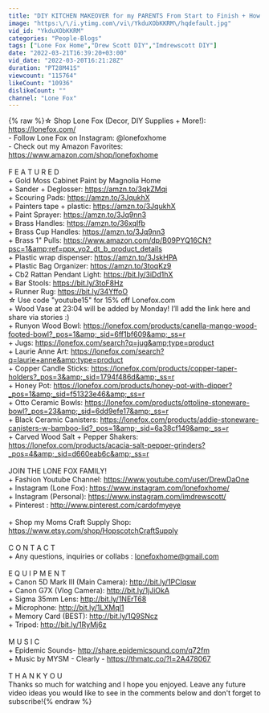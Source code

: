 ```yaml
---
title: "DIY KITCHEN MAKEOVER for my PARENTS From Start to Finish + How To Paint Cabinets!"
image: "https:\/\/i.ytimg.com\/vi\/YkduXObKKRM\/hqdefault.jpg"
vid_id: "YkduXObKKRM"
categories: "People-Blogs"
tags: ["Lone Fox Home","Drew Scott DIY","Imdrewscott DIY"]
date: "2022-03-21T16:39:20+03:00"
vid_date: "2022-03-20T16:21:28Z"
duration: "PT28M41S"
viewcount: "115764"
likeCount: "10936"
dislikeCount: ""
channel: "Lone Fox"
---
```

{% raw %}☆ Shop Lone Fox (Decor, DIY Supplies + More!): <a rel="nofollow" target="blank" href="https://lonefox.com/">https://lonefox.com/</a><br />- Follow Lone Fox on Instagram: @lonefoxhome<br />- Check out my Amazon Favorites: <a rel="nofollow" target="blank" href="https://www.amazon.com/shop/lonefoxhome">https://www.amazon.com/shop/lonefoxhome</a><br /><br />F E A T U R E D<br />+ Gold Moss Cabinet Paint by Magnolia Home<br />+ Sander + Deglosser: <a rel="nofollow" target="blank" href="https://amzn.to/3qkZMqi">https://amzn.to/3qkZMqi</a><br />+ Scouring Pads: <a rel="nofollow" target="blank" href="https://amzn.to/3JqukhX">https://amzn.to/3JqukhX</a><br />+ Painters tape + plastic: <a rel="nofollow" target="blank" href="https://amzn.to/3JqukhX">https://amzn.to/3JqukhX</a><br />+ Paint Sprayer: <a rel="nofollow" target="blank" href="https://amzn.to/3Jq9nn3">https://amzn.to/3Jq9nn3</a><br />+ Brass Handles: <a rel="nofollow" target="blank" href="https://amzn.to/36xqIfb">https://amzn.to/36xqIfb</a><br />+ Brass Cup Handles: <a rel="nofollow" target="blank" href="https://amzn.to/3Jq9nn3">https://amzn.to/3Jq9nn3</a><br />+ Brass 1&quot; Pulls: <a rel="nofollow" target="blank" href="https://www.amazon.com/dp/B09PYQ16CN?psc=1&amp;ref=ppx_yo2_dt_b_product_details">https://www.amazon.com/dp/B09PYQ16CN?psc=1&amp;ref=ppx_yo2_dt_b_product_details</a><br />+ Plastic wrap dispenser: <a rel="nofollow" target="blank" href="https://amzn.to/3JskHPA">https://amzn.to/3JskHPA</a><br />+ Plastic Bag Organizer: <a rel="nofollow" target="blank" href="https://amzn.to/3toqKz9">https://amzn.to/3toqKz9</a><br />+ Cb2 Rattan Pendant Light: <a rel="nofollow" target="blank" href="https://bit.ly/3iDd1hX">https://bit.ly/3iDd1hX</a><br />+ Bar Stools: <a rel="nofollow" target="blank" href="https://bit.ly/3toF8Hz">https://bit.ly/3toF8Hz</a><br />+ Runner Rug: <a rel="nofollow" target="blank" href="https://bit.ly/34YffoO">https://bit.ly/34YffoO</a><br />☆ Use code &quot;youtube15&quot; for 15% off Lonefox.com<br />+ Wood Vase at 23:04 will be added by Monday! I’ll add the link here and share via stories :)<br />+ Runyon Wood Bowl: <a rel="nofollow" target="blank" href="https://lonefox.com/products/canella-mango-wood-footed-bowl?_pos=1&amp;_sid=6ff1bf609&amp;_ss=r">https://lonefox.com/products/canella-mango-wood-footed-bowl?_pos=1&amp;_sid=6ff1bf609&amp;_ss=r</a><br />+ Jugs: <a rel="nofollow" target="blank" href="https://lonefox.com/search?q=jug&amp;type=product">https://lonefox.com/search?q=jug&amp;type=product</a><br />+ Laurie Anne Art: <a rel="nofollow" target="blank" href="https://lonefox.com/search?q=laurie+anne&amp;type=product">https://lonefox.com/search?q=laurie+anne&amp;type=product</a><br />+ Copper Candle Sticks: <a rel="nofollow" target="blank" href="https://lonefox.com/products/copper-taper-holders?_pos=3&amp;_sid=1794f486d&amp;_ss=r">https://lonefox.com/products/copper-taper-holders?_pos=3&amp;_sid=1794f486d&amp;_ss=r</a><br />+ Honey Pot: <a rel="nofollow" target="blank" href="https://lonefox.com/products/honey-pot-with-dipper?_pos=1&amp;_sid=f51323e46&amp;_ss=r">https://lonefox.com/products/honey-pot-with-dipper?_pos=1&amp;_sid=f51323e46&amp;_ss=r</a><br />+ Otto Ceramic Bowls: <a rel="nofollow" target="blank" href="https://lonefox.com/products/ottoline-stoneware-bowl?_pos=23&amp;_sid=6dd9efe17&amp;_ss=r">https://lonefox.com/products/ottoline-stoneware-bowl?_pos=23&amp;_sid=6dd9efe17&amp;_ss=r</a><br />+ Black Ceramic Canisters: <a rel="nofollow" target="blank" href="https://lonefox.com/products/addie-stoneware-canisters-w-bamboo-lid?_pos=1&amp;_sid=6a38cf149&amp;_ss=r">https://lonefox.com/products/addie-stoneware-canisters-w-bamboo-lid?_pos=1&amp;_sid=6a38cf149&amp;_ss=r</a><br />+ Carved Wood Salt + Pepper Shakers: <a rel="nofollow" target="blank" href="https://lonefox.com/products/acacia-salt-pepper-grinders?_pos=4&amp;_sid=d660eab6c&amp;_ss=r">https://lonefox.com/products/acacia-salt-pepper-grinders?_pos=4&amp;_sid=d660eab6c&amp;_ss=r</a><br /><br />JOIN THE LONE FOX FAMILY!<br />+ Fashion Youtube Channel: <a rel="nofollow" target="blank" href="https://www.youtube.com/user/DrewDaOne">https://www.youtube.com/user/DrewDaOne</a><br />+ Instagram (Lone Fox): <a rel="nofollow" target="blank" href="https://www.instagram.com/lonefoxhome/">https://www.instagram.com/lonefoxhome/</a><br />+ Instagram (Personal): <a rel="nofollow" target="blank" href="https://www.instagram.com/imdrewscott/">https://www.instagram.com/imdrewscott/</a><br />+ Pinterest : <a rel="nofollow" target="blank" href="http://www.pinterest.com/cardofmyeye">http://www.pinterest.com/cardofmyeye</a><br /><br />+ Shop my Moms Craft Supply Shop: <a rel="nofollow" target="blank" href="https://www.etsy.com/shop/HopscotchCraftSupply">https://www.etsy.com/shop/HopscotchCraftSupply</a><br /><br />C O N T A C T<br />+ Any questions, inquiries or collabs : lonefoxhome@gmail.com<br /><br />E Q U I P M E N T<br />+ Canon 5D Mark III (Main Camera): <a rel="nofollow" target="blank" href="http://bit.ly/1PCIqsw">http://bit.ly/1PCIqsw</a><br />+ Canon G7X (Vlog Camera): <a rel="nofollow" target="blank" href="http://bit.ly/1jJiOkA">http://bit.ly/1jJiOkA</a><br />+ Sigma 35mm Lens: <a rel="nofollow" target="blank" href="http://bit.ly/1NErT68">http://bit.ly/1NErT68</a><br />+ Microphone: <a rel="nofollow" target="blank" href="http://bit.ly/1LXMql1">http://bit.ly/1LXMql1</a><br />+ Memory Card (BEST): <a rel="nofollow" target="blank" href="http://bit.ly/1Q9SNcz">http://bit.ly/1Q9SNcz</a><br />+ Tripod: <a rel="nofollow" target="blank" href="http://bit.ly/1RyMj6z">http://bit.ly/1RyMj6z</a><br /><br />M U S I C<br />+ Epidemic Sounds- <a rel="nofollow" target="blank" href="http://share.epidemicsound.com/q72fm">http://share.epidemicsound.com/q72fm</a><br />+ Music by MYSM - Clearly - <a rel="nofollow" target="blank" href="https://thmatc.co/?l=2A478067">https://thmatc.co/?l=2A478067</a><br /><br />T H A N K Y O U<br />Thanks so much for watching and I hope you enjoyed. Leave any future video ideas you would like to see in the comments below and don't forget to subscribe!{% endraw %}
